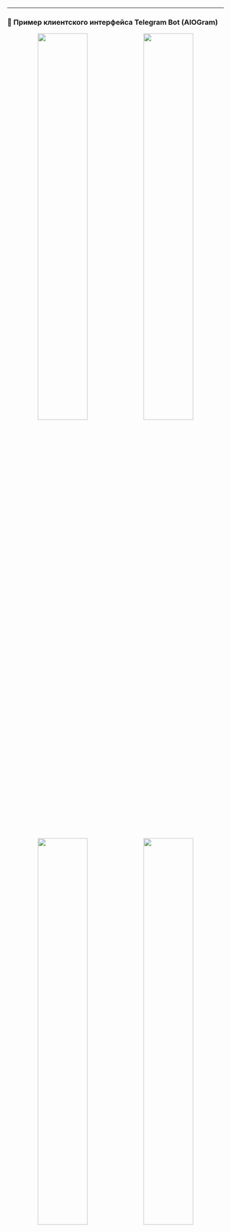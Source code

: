 <!--
<details>
<summary>...</summary>
<p align="center">
<img src="https://raw.githubusercontent.com/DmPanf/PyQt6_FastAPI_HQ-SAM/main/images/bot1.jpg" width="48%" />
<img src="https://raw.githubusercontent.com/DmPanf/PyQt6_FastAPI_HQ-SAM/main/images/bot2.jpg" width="48%" />
<img src="https://raw.githubusercontent.com/DmPanf/PyQt6_FastAPI_HQ-SAM/main/images/bot3.jpg" width="48%" />
<img src="https://raw.githubusercontent.com/DmPanf/PyQt6_FastAPI_HQ-SAM/main/images/bot4.jpg" width="48%" />
</p>
</details>
-->


---



<h3>💎 Пример клиентского интерфейса Telegram Bot (AIOGram)</h3>
<p align="center">
<img src="https://raw.githubusercontent.com/DmPanf/PyQt6_FastAPI_HQ-SAM/main/images/bot1.jpg" width="48%" />
<img src="https://raw.githubusercontent.com/DmPanf/PyQt6_FastAPI_HQ-SAM/main/images/bot2.jpg" width="48%" />
  <br>
<img src="https://raw.githubusercontent.com/DmPanf/PyQt6_FastAPI_HQ-SAM/main/images/bot3.jpg" width="48%" />
<img src="https://raw.githubusercontent.com/DmPanf/PyQt6_FastAPI_HQ-SAM/main/images/bot4.jpg" width="48%" />
</p>

